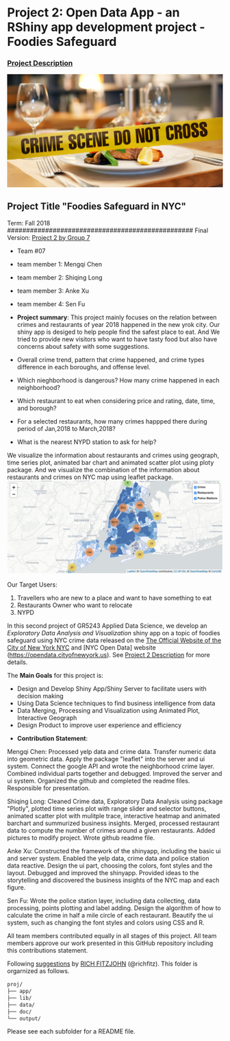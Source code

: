 # Project 2: Open Data App - an RShiny app development project - Foodies Safeguard

### [Project Description](/project2_desc.md)

![screenshot](doc/Homepage.png)



## Project Title "Foodies Safeguard in NYC"
Term: Fall 2018
#################################################
Final Version: [Project 2 by Group 7](https://mc4398.shinyapps.io/proj/)

+ Team #07

 + team member 1: Mengqi Chen
 + team member 2: Shiqing Long
 + team member 3: Anke Xu
 + team member 4: Sen Fu

+ **Project summary**: 
This project mainly focuses on the relation between crimes and restaurants of year 2018 happened in the new yrok city. Our shiny app is desiged to help people find the safest place to eat. And We tried to provide new visitors who want to have tasty food but also have concerns about safety with some suggestions.


 + Overall crime trend, pattern that crime happened, and crime types difference in each boroughs, and offense level.
 + Which nieghborhood is dangerous? How many crime happened in each neighborhood?
 + Which restaurant to eat when considering price and rating, date, time, and borough?
 + For a selected restaurants, how many crimes happped there during period of Jan,2018 to March,2018?
 + What is the nearest NYPD station to ask for help?

We visualize the information about restaurants and crimes using geograph, time series plot, animated bar chart and animated scatter plot using ploty package.
And we visualize the combination of the information about restaurants and crimes on NYC map using leaflet package.
![screenshot](doc/screenshot1.png)


Our Target Users:
1. Travellers who are new to a place and want to have something to eat
2. Restaurants Owner who want to relocate
3. NYPD

In this second project of GR5243 Applied Data Science, we develop an *Exploratory Data Analysis and Visualization* shiny app on a topic of foodies safeguard using NYC crime data released on the [The Official Website of the City of New York
NYC](https://www1.nyc.gov) and [NYC Open Data] website (https://opendata.cityofnewyork.us). See [Project 2 Description](doc/project2_desc.md) for more details.  

The **Main Goals** for this project is:

- Design and Develop Shiny App/Shiny Server to facilitate users with decision making
- Using Data Science techniques to find business intelligence from data
- Data Merging, Processing and Visualization using Animated Plot, Interactive Geograph
- Design Product to improve user experience and efficiency


+ **Contribution Statement**:

Mengqi Chen: Processed yelp data and crime data. Transfer numeric data into geometric data. Apply the package "leaflet" into the server and ui system. Connect the google API and wrote the neighborhood crime layer. Combined individual parts together and debugged. Improved the server and ui system. Organized the github and completed the readme files. Responsible for presentation. 

Shiqing Long: Cleaned Crime data, Exploratory Data Analysis using package "Plotly", plotted time series plot with range slider and selector buttons, animated scatter plot with mulitple trace, interactive heatmap and animated barchart and summurized business insights. Merged, processed restaurant data to compute the number of crimes around a given restaurants. Added pictures to modify project. Wrote github readme file.

Anke Xu: Constructed the framework of the shinyapp, including the basic ui and server system. Enabled the yelp data, crime data and police station data reactive. Design the ui part, choosing the colors, font styles and the layout. Debugged and improved the shinyapp. Provided ideas to the storytelling and discovered the business insights of the NYC map and each figure.

Sen Fu: Wrote the police station layer, including data collecting, data processing, points plotting and label adding. Design the algorithm of how to calculate the crime in half a mile circle of each restaurant. Beautify the ui system, such as changing the font styles and colors using CSS and R. 

All team members contributed equally in all stages of this project. All team members approve our work presented in this GitHub repository including this contributions statement.


Following [suggestions](http://nicercode.github.io/blog/2013-04-05-projects/) by [RICH FITZJOHN](http://nicercode.github.io/about/#Team) (@richfitz). This folder is orgarnized as follows.

```
proj/
├── app/
├── lib/
├── data/
├── doc/
└── output/
```

Please see each subfolder for a README file.






